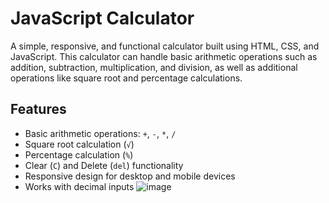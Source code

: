 # JavaScript Calculator

A simple, responsive, and functional calculator built using HTML, CSS, and JavaScript. This calculator can handle basic arithmetic operations such as addition, subtraction, multiplication, and division, as well as additional operations like square root and percentage calculations.

## Features

- Basic arithmetic operations: `+`, `-`, `*`, `/`
- Square root calculation (`√`)
- Percentage calculation (`%`)
- Clear (`C`) and Delete (`del`) functionality
- Responsive design for desktop and mobile devices
- Works with decimal inputs
  ![image](https://github.com/user-attachments/assets/49d6aea4-7366-46ac-8c0e-42eceb2dd9ff)
